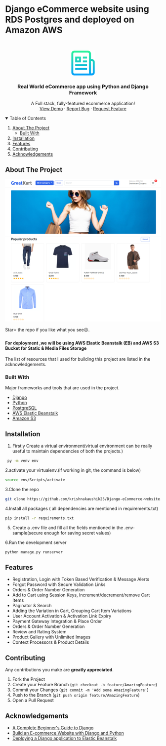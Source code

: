 # Django eCommerce website using RDS Postgres and deployed on Amazon AWS


<!-- PROJECT LOGO -->
<br />
<p align="center">
  <a href="https://github.com/krishnakaushik25/Django-eCommerce-website">
    <img src="img/logo_pro.png" alt="Logo" width="80" height="80">
  </a>

  <h3 align="center">Real World eCommerce app using Python and Django Framework</h3>

  <p align="center">
    A Full stack, fully-featured ecommerce application!
    <br />
    <a href="http://simplekart-env.eba-eweha2je.eu-west-2.elasticbeanstalk.com/">View Demo</a>
    ·
    <a href="https://github.com/krishnakaushik25/Django-eCommerce-website/issues">Report Bug</a>
    ·
    <a href="https://github.com/krishnakaushik25/Django-eCommerce-website/issues">Request Feature</a>
  </p>
</p>



<!-- TABLE OF CONTENTS -->
<details open="open">
  <summary>Table of Contents</summary>
  <ol>
    <li>
      <a href="#about-the-project">About The Project</a>
      <ul>
        <li><a href="#built-with">Built With</a></li>
      </ul>
    </li>
    <li><a href="#installation">Installation</a></li>
    <li><a href="#Features">Features</a></li>
    <li><a href="#contributing">Contributing</a></li>
    <li><a href="#acknowledgements">Acknowledgements</a></li>
  </ol>
</details>



<!-- ABOUT THE PROJECT -->
## About The Project

[![Product Name Screen Shot][product-screenshot1]](https://www.linkpicture.com/q/homepage.png)
[![Product Name Screen Shot][product-screenshot2]](https://www.linkpicture.com/q/homepage.png)

Star⭐ the repo if you like what you see😉.



#### For deployment ,we will be using AWS Elastic Beanstalk (EB) and AWS S3 Bucket for Static & Media Files Storage

The list of resources that I used for building this project are listed in the acknowledgements.

### Built With

Major frameworks and tools that are used in the project.
* [Django](https://developer.mozilla.org/en-US/docs/Learn/Server-side/Django)
* [Python](https://www.python.org/)
* [PostgreSQL](https://aws.amazon.com/rds/postgresql/)
* [AWS Elastic Beanstalk](https://aws.amazon.com/elasticbeanstalk/)
* [Amazon S3](https://aws.amazon.com/s3/)



## Installation


1. Firstly Create a virtual environment(virtual environment can be really useful to maintain dependencies of both the projects.)
 ```sh
  py -m venv env
   ```
2.activate your virtualenv.(if working in git, the command is below)
 ```sh
 source env/Scripts/activate
   ```
3.Clone the repo
   ```sh
   git clone https://github.com/krishnakaushik25/Django-eCommerce-website.git
   ```
4.Install all packages ( all dependencies are mentioned in requirements.txt)
   ```sh
 pip install -r requirements.txt
   ```
   
5. Create a .env file and fill all the fields mentioned in the .env-sample(secure enough for saving secret values)



6.Run the development server
   ```sh
  python manage.py runserver
   ```

<!-- USAGE EXAMPLES -->
## Features

- Registration, Login with Token Based Verification & Message Alerts
- Forgot Password with Secure Validation Links
- Orders & Order Number Generation
- Add to Cart using Session Keys, Increment/decrement/remove Cart Items
- Paginator & Search
- Adding the Variation in Cart, Grouping Cart Item Variations
- User Account Activation & Activation Link Expiry
- Payment Gateway Integration & Place Order
- Orders & Order Number Generation
- Review and Rating System
- Product Gallery with Unlimited Images
- Context Processors & Product Details



<!-- CONTRIBUTING -->
## Contributing
Any contributions you make are **greatly appreciated**.

1. Fork the Project
2. Create your Feature Branch (`git checkout -b feature/AmazingFeature`)
3. Commit your Changes (`git commit -m 'Add some AmazingFeature'`)
4. Push to the Branch (`git push origin feature/AmazingFeature`)
5. Open a Pull Request


<!-- ACKNOWLEDGEMENTS -->
## Acknowledgements
* [A Complete Beginner's Guide to Django](https://simpleisbetterthancomplex.com/series/beginners-guide/1.11/)
* [Build an E-commerce Website with Django and Python](https://www.youtube.com/watch?v=YZvRrldjf1Y)
* [Deploying a Django application to Elastic Beanstalk](https://docs.aws.amazon.com/elasticbeanstalk/latest/dg/create-deploy-python-django.html)



<!-- MARKDOWN LINKS & IMAGES -->
<!-- https://www.markdownguide.org/basic-syntax/#reference-style-links -->
[product-screenshot1]: img/esite.png
[product-screenshot2]: img/esite2.png
